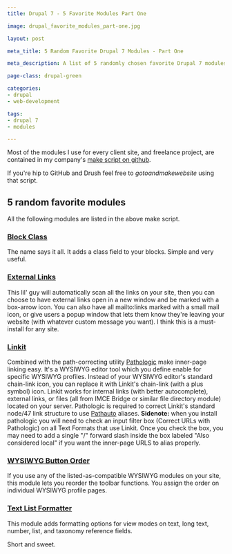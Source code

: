 ```yaml
---
title: Drupal 7 - 5 Favorite Modules Part One

image: drupal_favorite_modules_part-one.jpg

layout: post

meta_title: 5 Random Favorite Drupal 7 Modules - Part One

meta_description: A list of 5 randomly chosen favorite Drupal 7 modules.

page-class: drupal-green

categories:
- drupal
- web-development

tags:
- drupal 7
- modules

---
```


Most of the modules I use for every client site, and freelance project, are contained in my company's <a href="http://github.com/augustash/ash_make" title="Ash Make on github">make script on github</a>.

If you're hip to GitHub and Drush feel free to *gotoandmakewebsite* using that script.

## 5 random favorite modules
All the following modules are listed in the above make script.

### <a href="http://drupal.org/project/block_class" title="Block Class Module">Block Class</a>
The name says it all. It adds a class field to your blocks. Simple and very useful.

### <a href="http://drupal.org/project/extlink" title="External Link Module">External Links</a>
This lil' guy will automatically scan all the links on your site, then you can choose to have external links open in a new window and be marked with a box-arrow icon. You can also have all mailto:links marked with a small mail icon, or give users a popup window that lets them know they're leaving your website (with whatever custom message you want). I think this is a must-install for any site.

### <a href="http://drupal.org/project/linkit" title="Linkit Module">Linkit</a>
Combined with the path-correcting utility <a href="http://drupal.org/project/pathologic" title="Pathologic Module">Pathologic</a> make inner-page linking easy. It's a WYSIWYG editor tool which you define enable for specific WYSIWYG profiles. Instead of your WYSIWYG editor's standard chain-link icon, you can replace it with Linkit's chain-link (with a plus symbol) icon. Linkit works for internal links (with better autocomplete), external links, or files (all from IMCE Bridge or similar file directory module) located on your server. Pathologic is required to correct Linkit's standard node/47 link structure to use <a href="http://drupal.org/project/pathauto" title="Pathauto">Pathauto</a> aliases.
**Sidenote:** when you install pathologic you will need to check an input filter box (Correct URLs with Pathologic) on all Text Formats that use Linkit. Once you check the box, you may need to add a single "/" forward slash inside the box labeled "Also considered local" if you want the inner-page URLS to alias properly.

### <a href="http://drupal.org/project/wysiwyg_button_order" title="WYSIWYG Button Order Module">WYSIWYG Button Order</a>
If you use any of the listed-as-compatible WYSIWYG modules on your site, this module lets you reorder the toolbar functions. You assign the order on individual WYSIWYG profile pages.

### <a href="http://drupal.org/project/textformatter" title="Text List Formatter Module">Text List Formatter</a>
This module adds formatting options for view modes on text, long text, number, list, and taxonomy reference fields.

Short and sweet.
